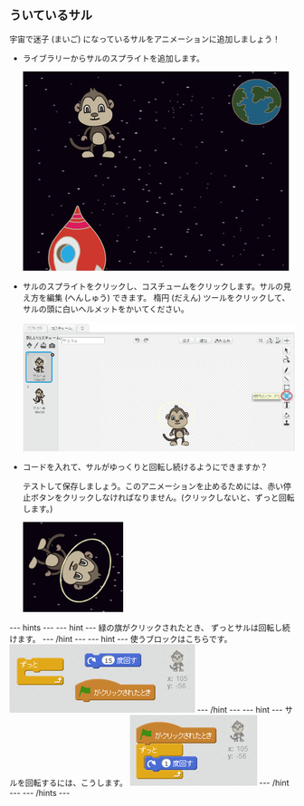 ## ういているサル

宇宙で迷子 (まいご) になっているサルをアニメーションに追加しましょう！

+ ライブラリーからサルのスプライトを追加します。
    
    ![Adding a monkey sprite](images/space-monkey-sprite.png)

+ サルのスプライトをクリックし、コスチュームをクリックします。サルの見え方を編集 (へんしゅう) できます。 楕円 (だえん) ツールをクリックして、サルの頭に白いヘルメットをかいてください。
    
    ![Monkey space helmet](images/space-monkey-edit.png)

+ コードを入れて、サルがゆっくりと回転し続けるようにできますか？
    
    テストして保存しましょう。このアニメーションを止めるためには、赤い停止ボタンをクリックしなければなりません。(クリックしないと、ずっと回転します。)
    
    ![Blocks for a spinning monkey](images/space-spin-test.png)

--- hints --- --- hint --- 緑の旗がクリックされたとき、 ずっとサルは回転し続けます。 --- /hint --- --- hint --- 使うブロックはこちらです。 ![Blocks for a spinning monkey](images/space-spin-blocks.png) --- /hint --- --- hint --- サルを回転するには、こうします。 ![Code for a spinning monkey](images/space-spin-code.png) --- /hint --- --- /hints ---